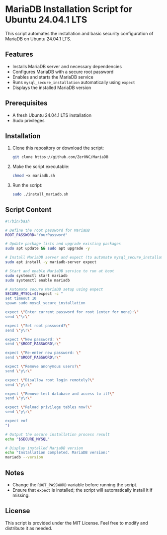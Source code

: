 # MariaDB Installation Script for Ubuntu 24.04.1 LTS

This script automates the installation and basic security configuration of MariaDB on Ubuntu 24.04.1 LTS.

## Features
- Installs MariaDB server and necessary dependencies
- Configures MariaDB with a secure root password
- Enables and starts the MariaDB service
- Runs `mysql_secure_installation` automatically using `expect`
- Displays the installed MariaDB version

## Prerequisites
- A fresh Ubuntu 24.04.1 LTS installation
- Sudo privileges

## Installation

1. Clone this repository or download the script:
   ```sh
   git clone https://github.com/Zer0NC/MariaDB
   ```

2. Make the script executable:
   ```sh
   chmod +x mariadb.sh
   ```

3. Run the script:
   ```sh
   sudo ./install_mariadb.sh
   ```

## Script Content
```bash
#!/bin/bash

# Define the root password for MariaDB
ROOT_PASSWORD="YourPassword"

# Update package lists and upgrade existing packages
sudo apt update && sudo apt upgrade -y

# Install MariaDB server and expect (to automate mysql_secure_installation)
sudo apt install -y mariadb-server expect

# Start and enable MariaDB service to run at boot
sudo systemctl start mariadb
sudo systemctl enable mariadb

# Automate secure MariaDB setup using expect
SECURE_MYSQL=$(expect -c "
set timeout 10
spawn sudo mysql_secure_installation

expect \"Enter current password for root (enter for none):\"
send \"\r\"

expect \"Set root password?\"
send \"y\r\"

expect \"New password: \"
send \"$ROOT_PASSWORD\r\"

expect \"Re-enter new password: \"
send \"$ROOT_PASSWORD\r\"

expect \"Remove anonymous users?\"
send \"y\r\"

expect \"Disallow root login remotely?\"
send \"y\r\"

expect \"Remove test database and access to it?\"
send \"y\r\"

expect \"Reload privilege tables now?\"
send \"y\r\"

expect eof
")

# Output the secure installation process result
echo "$SECURE_MYSQL"

# Display installed MariaDB version
echo "Installation completed. MariaDB version:"
mariadb --version
```

## Notes
- Change the `ROOT_PASSWORD` variable before running the script.
- Ensure that `expect` is installed; the script will automatically install it if missing.

## License
This script is provided under the MIT License. Feel free to modify and distribute it as needed.

